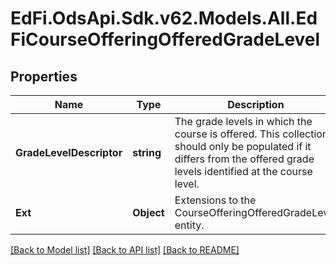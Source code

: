 # EdFi.OdsApi.Sdk.v62.Models.All.EdFiCourseOfferingOfferedGradeLevel

## Properties

Name | Type | Description | Notes
------------ | ------------- | ------------- | -------------
**GradeLevelDescriptor** | **string** | The grade levels in which the course is offered. This collection should only be populated if it differs from the offered grade levels identified at the course level. | 
**Ext** | **Object** | Extensions to the CourseOfferingOfferedGradeLevel entity. | [optional] 

[[Back to Model list]](../../README.md#documentation-for-models) [[Back to API list]](../../README.md#documentation-for-api-endpoints) [[Back to README]](../../README.md)


